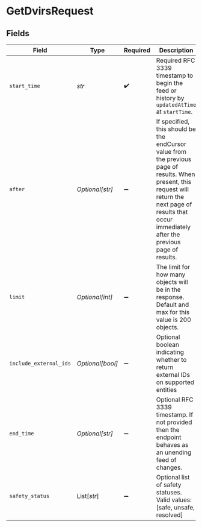 # GetDvirsRequest


## Fields

| Field                                                                                                                                                                                                           | Type                                                                                                                                                                                                            | Required                                                                                                                                                                                                        | Description                                                                                                                                                                                                     |
| --------------------------------------------------------------------------------------------------------------------------------------------------------------------------------------------------------------- | --------------------------------------------------------------------------------------------------------------------------------------------------------------------------------------------------------------- | --------------------------------------------------------------------------------------------------------------------------------------------------------------------------------------------------------------- | --------------------------------------------------------------------------------------------------------------------------------------------------------------------------------------------------------------- |
| `start_time`                                                                                                                                                                                                    | *str*                                                                                                                                                                                                           | :heavy_check_mark:                                                                                                                                                                                              | Required RFC 3339 timestamp to begin the feed or history by `updatedAtTime` at `startTime`.                                                                                                                     |
| `after`                                                                                                                                                                                                         | *Optional[str]*                                                                                                                                                                                                 | :heavy_minus_sign:                                                                                                                                                                                              |  If specified, this should be the endCursor value from the previous page of results. When present, this request will return the next page of results that occur immediately after the previous page of results. |
| `limit`                                                                                                                                                                                                         | *Optional[int]*                                                                                                                                                                                                 | :heavy_minus_sign:                                                                                                                                                                                              | The limit for how many objects will be in the response. Default and max for this value is 200 objects.                                                                                                          |
| `include_external_ids`                                                                                                                                                                                          | *Optional[bool]*                                                                                                                                                                                                | :heavy_minus_sign:                                                                                                                                                                                              | Optional boolean indicating whether to return external IDs on supported entities                                                                                                                                |
| `end_time`                                                                                                                                                                                                      | *Optional[str]*                                                                                                                                                                                                 | :heavy_minus_sign:                                                                                                                                                                                              | Optional RFC 3339 timestamp. If not provided then the endpoint behaves as an unending feed of changes.                                                                                                          |
| `safety_status`                                                                                                                                                                                                 | List[*str*]                                                                                                                                                                                                     | :heavy_minus_sign:                                                                                                                                                                                              | Optional list of safety statuses. Valid values: [safe, unsafe, resolved]                                                                                                                                        |